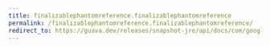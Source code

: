 ```yaml
---
title: finalizablephantomreference.finalizablephantomreference
permalink: /finalizablephantomreference.finalizablephantomreference/
redirect_to: https://guava.dev/releases/snapshot-jre/api/docs/com/google/common/base/FinalizablePhantomReference.html#FinalizablePhantomReference-T-com.google.common.base.FinalizableReferenceQueue-
---
```

